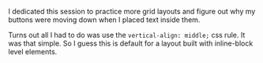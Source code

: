 I dedicated this session to practice more grid layouts and figure out why my buttons were moving down when I placed text inside them.

Turns out all I had to do was use the `vertical-align: middle;` css rule. It was that simple. So I guess this is default for a layout built with inline-block level elements.